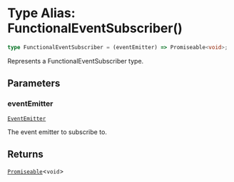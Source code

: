 # Type Alias: FunctionalEventSubscriber()

```ts
type FunctionalEventSubscriber = (eventEmitter) => Promiseable<void>;
```

Represents a FunctionalEventSubscriber type.

## Parameters

### eventEmitter

[`EventEmitter`](../../events/EventEmitter/classes/EventEmitter.md)

The event emitter to subscribe to.

## Returns

[`Promiseable`](Promiseable.md)\<`void`\>
